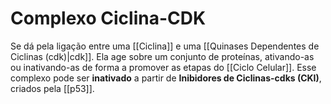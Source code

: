 # Complexo Ciclina-CDK
Se dá pela ligação entre uma [[Ciclina]] e uma [[Quinases Dependentes de Ciclinas (cdk)|cdk]]. Ela age sobre um conjunto de proteínas, ativando-as ou inativando-as de forma a promover as etapas do [[Ciclo Celular]]. Esse complexo pode ser **inativado** a partir de **Inibidores de Ciclinas-cdks (CKI)**, criados pela [[p53]].